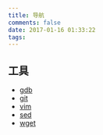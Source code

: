 ```yaml
---
title: 导航
comments: false
date: 2017-01-16 01:33:22
tags:
---
```


<i class="icon-cogs"></i> 工具
----------
- [gdb](/tags/gdb/)
- [git](/tags/git/)
- [vim](/tags/vim/)
- [sed](/tags/sed/)
- [wget]()
